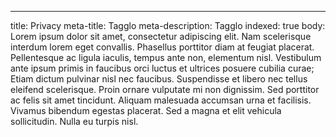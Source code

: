 ---

title: Privacy
meta-title: Tagglo
meta-description: Tagglo
indexed: true
body: Lorem ipsum dolor sit amet, consectetur adipiscing elit. Nam scelerisque interdum lorem eget convallis. Phasellus porttitor diam at feugiat placerat. Pellentesque ac ligula iaculis, tempus ante non, elementum nisl. Vestibulum ante ipsum primis in faucibus orci luctus et ultrices posuere cubilia curae; Etiam dictum pulvinar nisl nec faucibus. Suspendisse et libero nec tellus eleifend scelerisque. Proin ornare vulputate mi non dignissim. Sed porttitor ac felis sit amet tincidunt. Aliquam malesuada accumsan urna et facilisis. Vivamus bibendum egestas placerat. Sed a magna et elit vehicula sollicitudin. Nulla eu turpis nisl.
